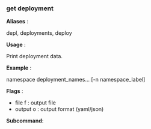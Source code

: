 
### get deployment

**Aliases**   :

depl, deployments, deploy

**Usage**     :

Print deployment data.

**Example**   :

namespace deployment_names... [-n namespace_label]

**Flags**     :

  + file f : output file
  + output o : output format (yaml/json)
  

**Subcommand**:

  

